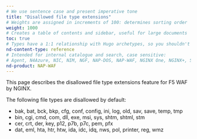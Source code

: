 ```yaml
---
# We use sentence case and present imperative tone
title: "Disallowed file type extensions"
# Weights are assigned in increments of 100: determines sorting order
weight: 1000
# Creates a table of contents and sidebar, useful for large documents
toc: true
# Types have a 1:1 relationship with Hugo archetypes, so you shouldn't need to change this
nd-content-type: reference
# Intended for internal catalogue and search, case sensitive:
# Agent, N4Azure, NIC, NIM, NGF, NAP-DOS, NAP-WAF, NGINX One, NGINX+, Solutions, Unit
nd-product: NAP-WAF
---
```


This page describes the disallowed file type extensions feature for F5 WAF by NGINX.

The following file types are disallowed by default:

- bak, bat, bck, bkp, cfg, conf, config, ini, log, old, sav, save, temp, tmp
- bin, cgi, cmd, com, dll, exe, msi, sys, shtm, shtml, stm
- cer, crt, der, key, p12, p7b, p7c, pem, pfx
- dat, eml, hta, htr, htw, ida, idc, idq, nws, pol, printer, reg, wmz
